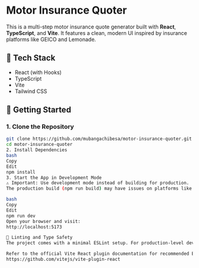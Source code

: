 # Motor Insurance Quoter

This is a multi-step motor insurance quote generator built with **React**, **TypeScript**, and **Vite**. It features a clean, modern UI inspired by insurance platforms like GEICO and Lemonade.

## 🔧 Tech Stack

- React (with Hooks)  
- TypeScript  
- Vite  
- Tailwind CSS  

## 🚀 Getting Started

### 1. Clone the Repository

```bash
git clone https://github.com/mubangachibesa/motor-insurance-quoter.git
cd motor-insurance-quoter
2. Install Dependencies
bash
Copy
Edit
npm install
3. Start the App in Development Mode
⚠️ Important: Use development mode instead of building for production.
The production build (npm run build) may have issues on platforms like Vercel or GitHub Pages due to missing rewrite rules required for client-side routing.

bash
Copy
Edit
npm run dev
Open your browser and visit:
http://localhost:5173

🧪 Linting and Type Safety
The project comes with a minimal ESLint setup. For production-level development, consider expanding linting rules with type-aware configurations and stricter settings.

Refer to the official Vite React plugin documentation for recommended ESLint configurations:
https://github.com/vitejs/vite-plugin-react

